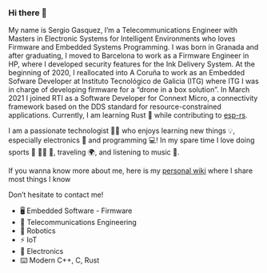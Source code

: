### Hi there 👋

My name is Sergio Gasquez, I’m a Telecommunications Engineer with Masters in Electronic Systems for Intelligent Environments who loves Firmware and Embedded Systems Programming. I was born in Granada and after graduating, I moved to Barcelona to work as a Firmware Engineer in HP, where I developed security features for the Ink Delivery System. At the beginning of 2020, I reallocated into A Coruña to work as an Embedded Sofware Developer at Instituto Tecnológico de Galicia (ITG) where ITG I was in charge of developing firmware for a “drone in a box solution”. In March 2021 I joined RTI as a Software Developer for Connext Micro, a connectivity framework based on the DDS standard for resource-constrained applications. Currently, I am learning Rust 🦀 while contributing to [esp-rs](https://github.com/esp-rs).

I am a passionate technologist 👨‍💻 who enjoys learning new things 💡, especially electronics 🤖 and programming 💻! In my spare time I love doing sports 🧗 🏊‍♂️ 🥾, traveling 🌍, and listening to music 🤟.

If you wanna know more about me, here is my [personal wiki](https://sergiogasquez.notion.site/Personal-Wiki-0d2f9be521094316aa12fcbbc5d20fab) where I share most things I know

Don’t hesitate to contact me! 

- 🖥️ Embedded Software - Firmware 
- 📡 Telecommunications Engineering 
- 🤖 Robotics 
- ⚡️ IoT 
- 🔌 Electronics 
- ⌨️ Modern C++, C, Rust
